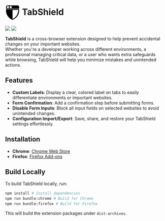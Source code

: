 # <img src="public/icon/48.png" align="absmiddle"> TabShield

[<img src="https://user-images.githubusercontent.com/7257362/196050028-71dd50f6-19a8-4405-ab7e-a022eb5a4287.png">](https://chromewebstore.google.com/detail/tabshield/einfknhcpbipilnjckhfkgaekljghame) [<img src="https://user-images.githubusercontent.com/7257362/196050056-9afc4687-bc02-4b7f-ad4a-3b2e86e65507.png">](https://addons.mozilla.org/en-US/firefox/addon/tabshield/)

**TabShield** is a cross-browser extension designed to help prevent accidental changes on your important websites.  
Whether you're a developer working across different environments, a professional managing critical data, or a user who wants extra safeguards while browsing, TabShield will help you minimize mistakes and unintended actions.

## Features

- **Custom Labels**: Display a clear, colored label on tabs to easily differentiate environments or important websites.
- **Form Confirmation**: Add a confirmation step before submitting forms.
- **Disable Form Inputs**: Block all input fields on selected websites to avoid unintended changes.
- **Configuration Import/Export**: Save, share, and restore your TabShield settings effortlessly.

## Installation

- **Chrome**: [Chrome Web Store](https://chromewebstore.google.com/detail/tabshield/einfknhcpbipilnjckhfkgaekljghame)
- **Firefox**: [Firefox Add-ons](https://addons.mozilla.org/en-US/firefox/addon/tabshield/)

## Build Locally

To build TabShield locally, run:

```sh
npm install # Install dependencies
npm run bundle:chrome # Build for Chrome
npm run bundle:firefox # Build for Firefox
```

This will build the extension packages under `dist-archives`.